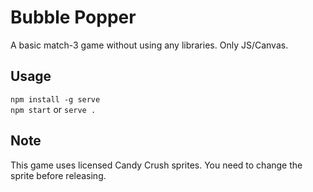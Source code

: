# Bubble Popper
A basic match-3 game without using any libraries. Only JS/Canvas.

## Usage
`npm install -g serve`  
`npm start` or `serve .`

## Note
This game uses licensed Candy Crush sprites. You need to change the sprite before releasing.

